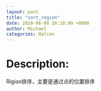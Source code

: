 ```yaml
---
layout: post
title: "sort_region"
date: 2020-06-08 16:18:00 +0800
author: Michael
categories: Halcon
---
```


# Description:

Rigion排序，主要是通过点的位置排序